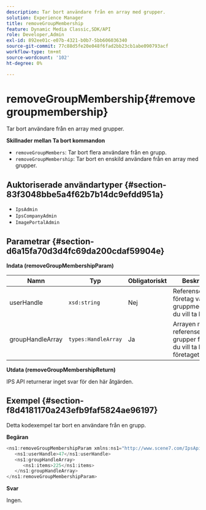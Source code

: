 ```yaml
---
description: Tar bort användare från en array med grupper.
solution: Experience Manager
title: removeGroupMembership
feature: Dynamic Media Classic,SDK/API
role: Developer,Admin
exl-id: 892ee01c-e07b-4321-b0b7-5bb606036340
source-git-commit: 77c88d5fe20e048f6fad2bb23cb1abe090793acf
workflow-type: tm+mt
source-wordcount: '102'
ht-degree: 0%

---
```


# removeGroupMembership{#removegroupmembership}

Tar bort användare från en array med grupper.

**Skillnader mellan Ta bort kommandon**

* `removeGroupMembers`: Tar bort flera användare från en grupp.
* `removeGroupMembership`: Tar bort en enskild användare från en array med grupper.

## Auktoriserade användartyper {#section-83f3048bbe5a4f62b7b14dc9efdd951a}

* `IpsAdmin`
* `IpsCompanyAdmin`
* `ImagePortalAdmin`

## Parametrar {#section-d6a15fa70d3d4fc69da200cdaf59904e}

**Indata (removeGroupMembershipParam)**

| Namn | Typ | Obligatoriskt | Beskrivning |
|---|---|---|---|
| userHandle | `xsd:string` | Nej | Referensen till det företag vars gruppmedlemskap du vill ta bort. |
| groupHandleArray | `types:HandleArray` | Ja | Arrayen med referenser till grupper från vilka du vill ta bort företaget. |

**Utdata (removeGroupMembershipReturn)**

IPS API returnerar inget svar för den här åtgärden.

## Exempel {#section-f8d4181170a243efb9faf5824ae96197}

Detta kodexempel tar bort en användare från en grupp.

**Begäran**

```java
<ns1:removeGroupMembershipParam xmlns:ns1="http://www.scene7.com/IpsApi/xsd">
   <ns1:userHandle>47</ns1:userHandle>
   <ns1:groupHandleArray>
      <ns1:items>225</ns1:items>
   </ns1:groupHandleArray>
</ns1:removeGroupMembershipParam>
```

**Svar**

Ingen.
